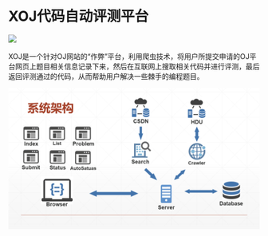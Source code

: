 # XOJ代码自动评测平台

![](images/logo.png)

XOJ是一个针对OJ网站的“作弊”平台，利用爬虫技术，将用户所提交申请的OJ平台网页上题目相关信息记录下来，然后在互联网上搜取相关代码并进行评测，最后返回评测通过的代码，从而帮助用户解决一些棘手的编程题目。

![](images/structure.png)